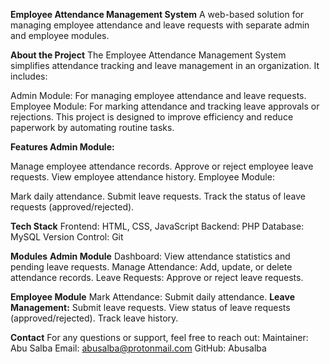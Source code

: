**Employee Attendance Management System**
A web-based solution for managing employee attendance and leave requests with separate admin and employee modules.

**About the Project**
The Employee Attendance Management System simplifies attendance tracking and leave management in an organization. It includes:

Admin Module: For managing employee attendance and leave requests.
Employee Module: For marking attendance and tracking leave approvals or rejections.
This project is designed to improve efficiency and reduce paperwork by automating routine tasks.

**Features
Admin Module:**

Manage employee attendance records.
Approve or reject employee leave requests.
View employee attendance history.
Employee Module:

Mark daily attendance.
Submit leave requests.
Track the status of leave requests (approved/rejected).

**Tech Stack**
Frontend: HTML, CSS, JavaScript
Backend: PHP
Database: MySQL
Version Control: Git


**Modules**
**Admin Module**
Dashboard: View attendance statistics and pending leave requests.
Manage Attendance: Add, update, or delete attendance records.
Leave Requests: Approve or reject leave requests.

**Employee Module**
Mark Attendance: Submit daily attendance.
**Leave Management:**
Submit leave requests.
View status of leave requests (approved/rejected).
Track leave history.


**Contact**
For any questions or support, feel free to reach out:
Maintainer: Abu Salba
Email: abusalba@protonmail.com
GitHub: Abusalba
